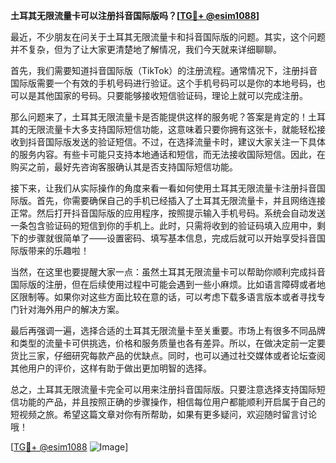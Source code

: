 **土耳其无限流量卡可以注册抖音国际版吗？[[TG💪+ @esim1088](https://t.me/s/esim1088)]**

最近，不少朋友在问关于土耳其无限流量卡和抖音国际版的问题。其实，这个问题并不复杂，但为了让大家更清楚地了解情况，我们今天就来详细聊聊。

首先，我们需要知道抖音国际版（TikTok）的注册流程。通常情况下，注册抖音国际版需要一个有效的手机号码进行验证。这个手机号码可以是你的本地号码，也可以是其他国家的号码。只要能够接收短信验证码，理论上就可以完成注册。

那么问题来了，土耳其无限流量卡是否能提供这样的服务呢？答案是肯定的！土耳其的无限流量卡大多支持国际短信功能，这意味着只要你拥有这张卡，就能轻松接收到抖音国际版发送的验证短信。不过，在选择流量卡时，建议大家关注一下具体的服务内容。有些卡可能只支持本地通话和短信，而无法接收国际短信。因此，在购买之前，最好先咨询客服确认其是否支持国际短信功能。

接下来，让我们从实际操作的角度来看一看如何使用土耳其无限流量卡注册抖音国际版。首先，你需要确保自己的手机已经插入了土耳其无限流量卡，并且网络连接正常。然后打开抖音国际版的应用程序，按照提示输入手机号码。系统会自动发送一条包含验证码的短信到你的手机上。此时，只需将收到的验证码填入应用中，剩下的步骤就很简单了——设置密码、填写基本信息，完成后就可以开始享受抖音国际版带来的乐趣啦！

当然，在这里也要提醒大家一点：虽然土耳其无限流量卡可以帮助你顺利完成抖音国际版的注册，但在后续使用过程中可能会遇到一些小麻烦。比如语言障碍或者地区限制等。如果你对这些方面比较在意的话，可以考虑下载多语言版本或者寻找专门针对海外用户的解决方案。

最后再强调一遍，选择合适的土耳其无限流量卡至关重要。市场上有很多不同品牌和类型的流量卡可供挑选，价格和服务质量也各有差异。所以，在做决定前一定要货比三家，仔细研究每款产品的优缺点。同时，也可以通过社交媒体或者论坛查阅其他用户的评价，这样有助于做出更加明智的选择。

总之，土耳其无限流量卡完全可以用来注册抖音国际版。只要注意选择支持国际短信功能的产品，并且按照正确的步骤操作，相信每位用户都能顺利开启属于自己的短视频之旅。希望这篇文章对你有所帮助，如果有更多疑问，欢迎随时留言讨论哦！

[[TG💪+ @esim1088](https://t.me/s/esim1088) ![Image](https://i.postimg.cc/4NQfJmqS/Snipaste-2025-05-13-00-14-12.png)]